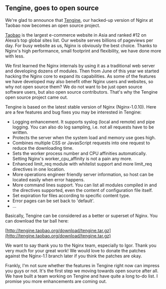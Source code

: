 ## Tengine, goes to open source

We're glad to announce that [Tengine](http://tengine.taobao.org), our hacked-up version of Nginx at Taobao now becomes an open source project. 

[Taobao](http://www.taobao.com) is the largest e-commerce website in Asia and ranked #12 on Alexa’s top global sites list. Our website serves billions of pageviews per day. For busy website as us, Nginx is obviously the best choice. Thanks to Nginx's high performance, small footprint and flexibility, we have done more with less. 

We first learned the Nginx internals by using it as a traditional web server and developing dozens of modules. Then from June of this year we started hacking the Nginx core to expand its capabilities. As some of the features we have developed may also benefit other Nginx users and websites, so why not open source them? We do not want to be just open source software users, but also open source contributors. That's why the Tengine open source project came out.

Tengine is based on the latest stable version of Nginx (Nginx-1.0.10). Here are a few features and bug fixes you may be interested in Tengine:

*   Logging enhancement. It supports syslog (local and remote) and pipe logging. You can also do log sampling, i.e. not all requests have to be written.
*   Protects the server when the system load and memory use goes high.
*   Combines multiple CSS or JavasScript requests into one request to reduce the downloading time.
*   Sets the worker process number and CPU affinities automatically. Setting Nginx's worker_cpu_affinity is not a pain any more.
*   Enhanced limit_req module with whitelist support and more limit_req directives in one location.
*   More operations engineer friendly server information, so host can be located easily when error happens.
*   More command lines support. You can list all modules compiled in and the directives supported, even the content of configuration file itself.
*   Set expiration for files according to specific content type.
*   Error pages can be set back to 'default'.
*   ...

Basically, Tengine can be considered as a better or superset of Nginx. You can download the tar ball here:

[http://tengine.taobao.org/download/tengine.tar.gz](http://tengine.taobao.org/download/tengine.tar.gz)

We want to say thank you to the Nginx team, especially to Igor. Thank you very much for your great work! We would love to donate the patches against the Nginx-1.1 branch later if you think the patches are okay.

Frankly, I'm not sure whether the features in Tengine right now can impress you guys or not. It's the first step we moving towards open source after all. We have built a team working on Tengine and have quite a long to-do list. I promise you more enhancements are coming out.

